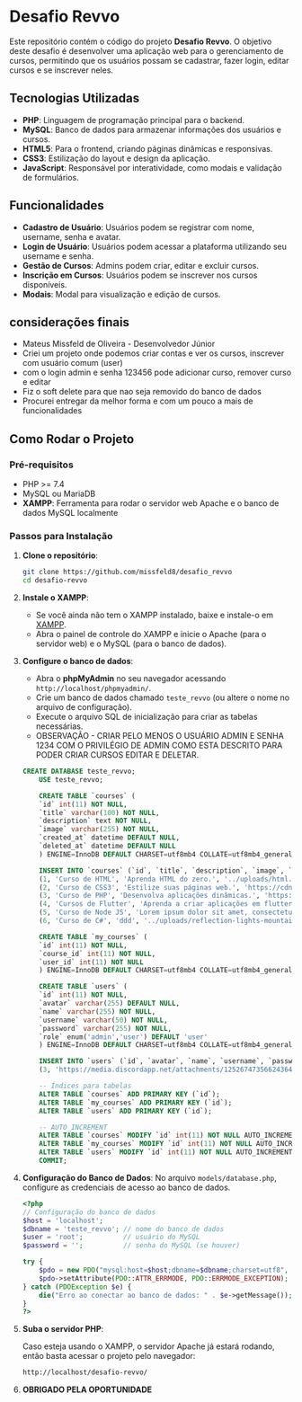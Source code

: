 # Desafio Revvo

Este repositório contém o código do projeto **Desafio Revvo**. O objetivo deste desafio é desenvolver uma aplicação web para o gerenciamento de cursos, permitindo que os usuários possam se cadastrar, fazer login, editar cursos e se inscrever neles.

## Tecnologias Utilizadas

- **PHP**: Linguagem de programação principal para o backend.
- **MySQL**: Banco de dados para armazenar informações dos usuários e cursos.
- **HTML5**: Para o frontend, criando páginas dinâmicas e responsivas.
- **CSS3**: Estilização do layout e design da aplicação.
- **JavaScript**: Responsável por interatividade, como modais e validação de formulários.

## Funcionalidades

- **Cadastro de Usuário**: Usuários podem se registrar com nome, username, senha e avatar.
- **Login de Usuário**: Usuários podem acessar a plataforma utilizando seu username e senha.
- **Gestão de Cursos**: Admins podem criar, editar e excluir cursos.
- **Inscrição em Cursos**: Usuários podem se inscrever nos cursos disponíveis.
- **Modais**: Modal para visualização e edição de cursos.

## considerações finais

- Mateus Missfeld de Oliveira - Desenvolvedor Júnior
- Criei um projeto onde podemos criar contas e ver os cursos, inscrever com usuário comum (user)
- com o login admin e senha 123456 pode adicionar curso, remover curso e editar
- Fiz o soft delete para que nao seja removido do banco de dados
- Procurei entregar da melhor forma e com um pouco a mais de funcionalidades


## Como Rodar o Projeto

### Pré-requisitos

- PHP >= 7.4
- MySQL ou MariaDB
- **XAMPP**: Ferramenta para rodar o servidor web Apache e o banco de dados MySQL localmente

### Passos para Instalação

1. **Clone o repositório**:

    ```bash
    git clone https://github.com/missfeld8/desafio_revvo
    cd desafio-revvo
    ```

2. **Instale o XAMPP**:
   - Se você ainda não tem o XAMPP instalado, baixe e instale-o em [XAMPP](https://www.apachefriends.org/).
   - Abra o painel de controle do XAMPP e inicie o Apache (para o servidor web) e o MySQL (para o banco de dados).

3. **Configure o banco de dados**:
    - Abra o **phpMyAdmin** no seu navegador acessando `http://localhost/phpmyadmin/`.
    - Crie um banco de dados chamado `teste_revvo` (ou altere o nome no arquivo de configuração).
    - Execute o arquivo SQL de inicialização para criar as tabelas necessárias.
    - OBSERVAÇÃO - CRIAR PELO MENOS O USUÁRIO ADMIN E SENHA 1234 COM O PRIVILÉGIO DE ADMIN COMO ESTA DESCRITO PARA PODER CRIAR CURSOS EDITAR E DELETAR.



    ```sql
    CREATE DATABASE teste_revvo;
        USE teste_revvo;

        CREATE TABLE `courses` (
        `id` int(11) NOT NULL,
        `title` varchar(100) NOT NULL,
        `description` text NOT NULL,
        `image` varchar(255) NOT NULL,
        `created_at` datetime DEFAULT NULL,
        `deleted_at` datetime DEFAULT NULL
        ) ENGINE=InnoDB DEFAULT CHARSET=utf8mb4 COLLATE=utf8mb4_general_ci;

        INSERT INTO `courses` (`id`, `title`, `description`, `image`, `created_at`, `deleted_at`) VALUES
        (1, 'Curso de HTML', 'Aprenda HTML do zero.', '../uploads/html.jpg', '2025-01-01 22:39:13', NULL),
        (2, 'Curso de CSS3', 'Estilize suas páginas web.', 'https://cdn.discordapp.com/attachments/1252674735662436453/1331422147913973781/css.jpeg?ex=67918f00&is=67903d80&hm=e277a35ed281c02a56c9fda2087823ae8ceabc15a76877bc01de7cfdaba965ce&', '2025-01-02 22:39:13', NULL),
        (3, 'Curso de PHP', 'Desenvolva aplicações dinâmicas.', 'https://cdn.discordapp.com/attachments/1252674735662436453/1331422148618883103/php.jpeg?ex=67918f00&is=67903d80&hm=88583998b771cc115338829d471f82a6a6b98cbb47008ea8ae84463e2e7140bd&', '2025-01-03 22:39:13', NULL),
        (4, 'Cursos de Flutter', 'Aprenda a criar aplicações em flutter ', '../uploads/60bb4a2e143f632da3e56aea_Flutter app development (2).png', '2025-01-04 22:39:13', NULL),
        (5, 'Curso de Node JS', 'Lorem ipsum dolor sit amet, consectetur adipiscing elit...', '../uploads/nodejs.png', '2025-01-05 22:39:13', NULL),
        (6, 'Curso de C#', 'ddd', '../uploads/reflection-lights-mountain-lake-captured-parco-ciani-lugano-switzerland.jpg', '2025-01-06 22:39:13', NULL);

        CREATE TABLE `my_courses` (
        `id` int(11) NOT NULL,
        `course_id` int(11) NOT NULL,
        `user_id` int(11) NOT NULL
        ) ENGINE=InnoDB DEFAULT CHARSET=utf8mb4 COLLATE=utf8mb4_general_ci;

        CREATE TABLE `users` (
        `id` int(11) NOT NULL,
        `avatar` varchar(255) DEFAULT NULL,
        `name` varchar(255) NOT NULL,
        `username` varchar(50) NOT NULL,
        `password` varchar(255) NOT NULL,
        `role` enum('admin','user') DEFAULT 'user'
        ) ENGINE=InnoDB DEFAULT CHARSET=utf8mb4 COLLATE=utf8mb4_general_ci;

        INSERT INTO `users` (`id`, `avatar`, `name`, `username`, `password`, `role`) VALUES
        (3, 'https://media.discordapp.net/attachments/1252674735662436453/1331455873545011200/image.png?ex=67945169&is=6792ffe9&hm=13074abcbb90b6f6e5e1f9aa742fac8a4c3d4bdac19fbfe6a37ea0f0aa11394f&=&format=webp&quality=lossless&width=609&height=608', 'Administrador', 'admin', '$2y$10$fN.IU2pyYowfxIZL.g1SdeqbfkF5M8hjRpxNa4WTri99uKUWyYsZu', 'admin');

        -- Índices para tabelas
        ALTER TABLE `courses` ADD PRIMARY KEY (`id`);
        ALTER TABLE `my_courses` ADD PRIMARY KEY (`id`);
        ALTER TABLE `users` ADD PRIMARY KEY (`id`);

        -- AUTO_INCREMENT
        ALTER TABLE `courses` MODIFY `id` int(11) NOT NULL AUTO_INCREMENT, AUTO_INCREMENT=9;
        ALTER TABLE `my_courses` MODIFY `id` int(11) NOT NULL AUTO_INCREMENT, AUTO_INCREMENT=19;
        ALTER TABLE `users` MODIFY `id` int(11) NOT NULL AUTO_INCREMENT, AUTO_INCREMENT=4;
        COMMIT;
    ```

4. **Configuração do Banco de Dados**:
   No arquivo `models/database.php`, configure as credenciais de acesso ao banco de dados.

    ```php
    <?php
    // Configuração do banco de dados
    $host = 'localhost';
    $dbname = 'teste_revvo'; // nome do banco de dados
    $user = 'root';          // usuário do MySQL
    $password = '';          // senha do MySQL (se houver)

    try {
        $pdo = new PDO("mysql:host=$host;dbname=$dbname;charset=utf8", $user, $password);
        $pdo->setAttribute(PDO::ATTR_ERRMODE, PDO::ERRMODE_EXCEPTION);
    } catch (PDOException $e) {
        die("Erro ao conectar ao banco de dados: " . $e->getMessage());
    }
    ?>
    ```

5. **Suba o servidor PHP**:

    Caso esteja usando o XAMPP, o servidor Apache já estará rodando, então basta acessar o projeto pelo navegador:

    ```bash
    http://localhost/desafio-revvo/
    ```

6. **OBRIGADO PELA OPORTUNIDADE**

